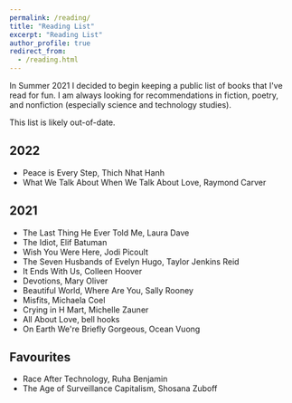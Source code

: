 ```yaml
---
permalink: /reading/
title: "Reading List"
excerpt: "Reading List"
author_profile: true
redirect_from: 
  - /reading.html
---
```


In Summer 2021 I decided to begin keeping a public list of books that I've read for fun.  I am always looking for recommendations in fiction, poetry, and nonfiction (especially science and technology studies).

This list is likely out-of-date.

2022
------
* Peace is Every Step, Thich Nhat Hanh
* What We Talk About When We Talk About Love, Raymond Carver

2021
------
* The Last Thing He Ever Told Me, Laura Dave
* The Idiot, Elif Batuman
* Wish You Were Here, Jodi Picoult
* The Seven Husbands of Evelyn Hugo, Taylor Jenkins Reid
* It Ends With Us, Colleen Hoover
* Devotions, Mary Oliver
* Beautiful World, Where Are You, Sally Rooney
* Misfits, Michaela Coel
* Crying in H Mart, Michelle Zauner
* All About Love, bell hooks
* On Earth We're Briefly Gorgeous, Ocean Vuong

Favourites
------
* Race After Technology, Ruha Benjamin
* The Age of Surveillance Capitalism, Shosana Zuboff
